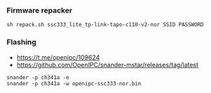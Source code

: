 ### Firmware repacker

```
sh repack.sh ssc333_lite_tp-link-tapo-c110-v2-nor SSID PASSWORD
```

### Flashing

* https://t.me/openipc/109624
* https://github.com/OpenIPC/snander-mstar/releases/tag/latest

```
snander -p ch341a -e
snander -p ch341a -w openipc-ssc333-nor.bin
```
